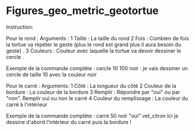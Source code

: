 # Figures_geo_metric_geotortue
Instruction:

Pour le rond :
Arguments : 
1 Taille : La taille du rond
2 Fois : Combien de fois la tortue va répéter le geste (plus le rond est grand plus il aura besoin du geste) .
3 Couleurs : Couleur avec laquelle la tortue va devoir dessiner le cercle .

Exemple de la commande complète : cercle 10 100 noir :
je vais dessiner un cercle de taille 10 avec la couleur noir

Pour le carré :
Arguments: 
1 Côté : La longueur du côté
2 Couleur de la bordure : La couleur de la bordure
3 Remplir : Répondre par "oui" ou par "non". Remplir oui ou non le carré
4 Couleur du remplissage : La couleur du carré à l'intérieur 

Exemple de la commande complète : carré 50 noir "oui" vet_citron
Ici je dessine d'abord l'intérieur du carré puis la bordure !
